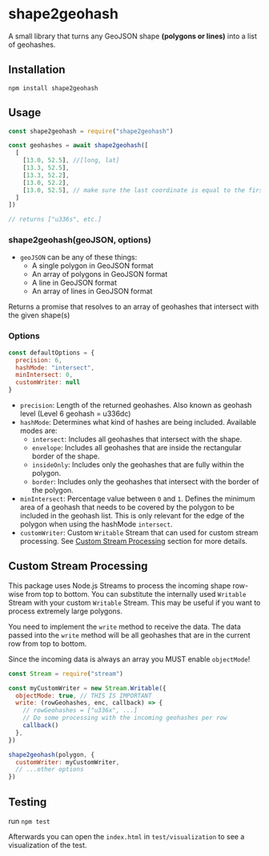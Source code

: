 # shape2geohash

A small library that turns any GeoJSON shape **(polygons or lines)** into a list of geohashes.


## Installation

```
npm install shape2geohash
```

## Usage

```js
const shape2geohash = require("shape2geohash")

const geohashes = await shape2geohash([
  [
    [13.0, 52.5], //[long, lat]
    [13.3, 52.5],
    [13.3, 52.2],
    [13.0, 52.2],
    [13.0, 52.5], // make sure the last coordinate is equal to the first one
  ]
])

// returns ["u336s", etc.]
```

### shape2geohash(geoJSON, options)

* `geoJSON` can be any of these things:
  * A single polygon in GeoJSON format
  * An array of polygons in GeoJSON format
  * A line in GeoJSON format
  * An array of lines in GeoJSON format

Returns a promise that resolves to an array of geohashes that intersect with the given shape(s)

### Options

```js
const defaultOptions = {
  precision: 6,
  hashMode: "intersect",
  minIntersect: 0,
  customWriter: null
}
```

* `precision`: Length of the returned geohashes. Also known as geohash level (Level 6 geohash = u336dc)
* `hashMode`: Determines what kind of hashes are being included. Available modes are:
  * `intersect`: Includes all geohashes that intersect with the shape.
  * `envelope`: Includes all geohashes that are inside the rectangular border of the shape.
  * `insideOnly`: Includes only the geohashes that are fully within the polygon.
  * `border`: Includes only the geohashes that intersect with the border of the polygon.
* `minIntersect`: Percentage value between `0` and `1`. Defines the minimum area of a geohash that needs to be covered by the polygon to be included in the geohash list. This is only relevant for the edge of the polygon when using the hashMode `intersect`.
* `customWriter`: Custom `Writable` Stream that can used for custom stream processing. See [Custom Stream Processing](#custom-stream-processing) section for more details.

## Custom Stream Processing

This package uses Node.js Streams to process the incoming shape row-wise from top to bottom. You can substitute the internally used `Writable` Stream with your custom `Writable` Stream. This may be useful if you want to process extremely large polygons. 

You need to implement the `write` method to receive the data. The data passed into the `write` method will be all geohashes that are in the current row from top to bottom. 

Since the incoming data is always an array you MUST enable `objectMode`!

```js
const Stream = require("stream")

const myCustomWriter = new Stream.Writable({
  objectMode: true, // THIS IS IMPORTANT
  write: (rowGeohashes, enc, callback) => {
    // rowGeohashes = ["u336x", ...]
    // Do some processing with the incoming geohashes per row
    callback()
  },
})

shape2geohash(polygon, { 
  customWriter: myCustomWriter,
  // ...other options
})
```

## Testing

run `npm test`

Afterwards you can open the `index.html` in `test/visualization` to see a visualization of the test.
